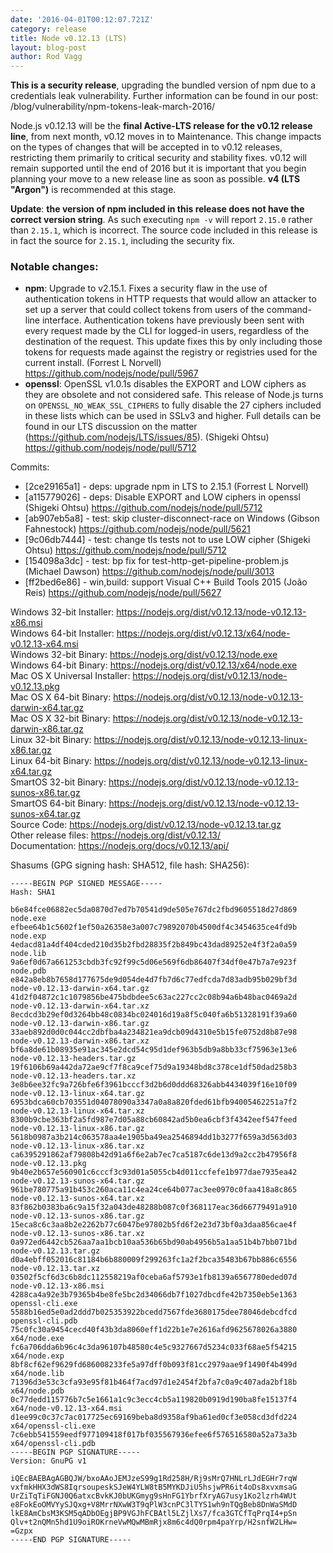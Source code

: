 ```yaml
---
date: '2016-04-01T00:12:07.721Z'
category: release
title: Node v0.12.13 (LTS)
layout: blog-post
author: Rod Vagg
---
```


<!--lint disable prohibited-strings-->
<!--lint disable maximum-line-length-->
<!--lint disable no-literal-urls-->
<!--lint disable no-shortcut-reference-link-->

**This is a security release**, upgrading the bundled version of npm due to a credentials leak vulnerability. Further information can be found in our post: /blog/vulnerability/npm-tokens-leak-march-2016/

Node.js v0.12.13 will be the **final Active-LTS release for the v0.12 release line**, from next month, v0.12 moves in to Maintenance. This change impacts on the types of changes that will be accepted in to v0.12 releases, restricting them primarily to critical security and stability fixes. v0.12 will remain supported until the end of 2016 but it is important that you begin planning your move to a new release line as soon as possible. **v4 (LTS "Argon")** is recommended at this stage.

**Update**: **the version of npm included in this release does not have the correct version string**. As such executing `npm -v` will report `2.15.0` rather than `2.15.1`, which is incorrect. The source code included in this release is in fact the source for `2.15.1`, including the security fix.

### Notable changes:

- **npm**: Upgrade to v2.15.1. Fixes a security flaw in the use of authentication tokens in HTTP requests that would allow an attacker to set up a server that could collect tokens from users of the command-line interface. Authentication tokens have previously been sent with every request made by the CLI for logged-in users, regardless of the destination of the request. This update fixes this by only including those tokens for requests made against the registry or registries used for the current install. (Forrest L Norvell) https://github.com/nodejs/node/pull/5967
- **openssl**: OpenSSL v1.0.1s disables the EXPORT and LOW ciphers as they are obsolete and not considered safe. This release of Node.js turns on `OPENSSL_NO_WEAK_SSL_CIPHERS` to fully disable the 27 ciphers included in these lists which can be used in SSLv3 and higher. Full details can be found in our LTS discussion on the matter (https://github.com/nodejs/LTS/issues/85). (Shigeki Ohtsu) https://github.com/nodejs/node/pull/5712

Commits:

- [2ce29165a1] - deps: upgrade npm in LTS to 2.15.1 (Forrest L Norvell)
- [a115779026] - deps: Disable EXPORT and LOW ciphers in openssl (Shigeki Ohtsu) https://github.com/nodejs/node/pull/5712
- [ab907eb5a8] - test: skip cluster-disconnect-race on Windows (Gibson Fahnestock) https://github.com/nodejs/node/pull/5621
- [9c06db7444] - test: change tls tests not to use LOW cipher (Shigeki Ohtsu) https://github.com/nodejs/node/pull/5712
- [154098a3dc] - test: bp fix for test-http-get-pipeline-problem.js (Michael Dawson) https://github.com/nodejs/node/pull/3013
- [ff2bed6e86] - win,build: support Visual C++ Build Tools 2015 (João Reis) https://github.com/nodejs/node/pull/5627

Windows 32-bit Installer: https://nodejs.org/dist/v0.12.13/node-v0.12.13-x86.msi \
Windows 64-bit Installer: https://nodejs.org/dist/v0.12.13/x64/node-v0.12.13-x64.msi \
Windows 32-bit Binary: https://nodejs.org/dist/v0.12.13/node.exe \
Windows 64-bit Binary: https://nodejs.org/dist/v0.12.13/x64/node.exe \
Mac OS X Universal Installer: https://nodejs.org/dist/v0.12.13/node-v0.12.13.pkg \
Mac OS X 64-bit Binary: https://nodejs.org/dist/v0.12.13/node-v0.12.13-darwin-x64.tar.gz \
Mac OS X 32-bit Binary: https://nodejs.org/dist/v0.12.13/node-v0.12.13-darwin-x86.tar.gz \
Linux 32-bit Binary: https://nodejs.org/dist/v0.12.13/node-v0.12.13-linux-x86.tar.gz \
Linux 64-bit Binary: https://nodejs.org/dist/v0.12.13/node-v0.12.13-linux-x64.tar.gz \
SmartOS 32-bit Binary: https://nodejs.org/dist/v0.12.13/node-v0.12.13-sunos-x86.tar.gz \
SmartOS 64-bit Binary: https://nodejs.org/dist/v0.12.13/node-v0.12.13-sunos-x64.tar.gz \
Source Code: https://nodejs.org/dist/v0.12.13/node-v0.12.13.tar.gz \
Other release files: https://nodejs.org/dist/v0.12.13/ \
Documentation: https://nodejs.org/docs/v0.12.13/api/

Shasums (GPG signing hash: SHA512, file hash: SHA256):

```
-----BEGIN PGP SIGNED MESSAGE-----
Hash: SHA1

b6e84fce06882ec5da0870d7ed7b70541d9de505e767dc2fbd9605518d27d869  node.exe
efbee64b1c5602f1ef50a26358e3a007c79892070b4500df4c3454635ce4fd9b  node.exp
4edacd81a4df404cded210d35b2fbd28835f2b849bc43dad89252e4f3f2a0a59  node.lib
9a6ef0d67a661253cbdb3fc92f99c5d06e569f6db86407f34df0e47b7a7e923f  node.pdb
e842a8eb8b7658d177675de9d054de4d7fb7d6c77edfcda7d83adb95b029bf3d  node-v0.12.13-darwin-x64.tar.gz
41d2f04872c1c1079856be475bdbdee5c63ac227cc2c08b94a6b48bac0469a2d  node-v0.12.13-darwin-x64.tar.xz
8ecdcd3b29ef0d3264bb48c0834bc024016d19a8f5c040fa6b51328191f39a60  node-v0.12.13-darwin-x86.tar.gz
33aeb892d0d0c044cc2dbfba4a234821ea9dcb09d4310e5b15fe0752d8b87e98  node-v0.12.13-darwin-x86.tar.xz
bf6a8de61b08935e91ac345e2dcd54c95d1def963b5db9a8bb33cf75963e13e6  node-v0.12.13-headers.tar.gz
19f6106b69a442da72ae9cf7f8ca9cef75d9a19348bd8c378ce1df50dad258b3  node-v0.12.13-headers.tar.xz
3e8b6ee32fc9a726bfe6f3961bcccf3d2b6d0ddd68326abb4434039f16e10f09  node-v0.12.13-linux-x64.tar.gz
6953bdca60cb703551d04078090a3347a0a8a820fded61bfb94005462251a7f2  node-v0.12.13-linux-x64.tar.xz
8300b9cbe363bf2a5fd987e7d05a88cb60842ad5b0ea6cbf3f4342eef547feed  node-v0.12.13-linux-x86.tar.gz
5618b0987a3b214c063578aa4e1905ba49ea2546894dd1b3277f659a3d563d03  node-v0.12.13-linux-x86.tar.xz
ca6395291862af79808b42d91a6f6e2ab7ec7ca5187c6de13d9a2cc2b47956f8  node-v0.12.13.pkg
9b40e2b657e560901c6cccf3c93d01a5055cb4d011ccfefe1b977dae7935ea42  node-v0.12.13-sunos-x64.tar.gz
961be780775a91b453c260aca11c4ea24ce64b077ac3ee0970c0faa418a8c865  node-v0.12.13-sunos-x64.tar.xz
83f862b0383ba6c9a15f32a043de48288b087c0f368117eac36d66779491a910  node-v0.12.13-sunos-x86.tar.gz
15eca8c6c3aa8b2e2262b77c6047be97802b5fd6f2e23d73bf0a3daa856cae4f  node-v0.12.13-sunos-x86.tar.xz
0a972ed6442cb526aa7aa1bcb10aa536b65bd90ab4956b5a1aa51b4b7bb071bd  node-v0.12.13.tar.gz
d0a4ebff052016c81184b6b880009f299263fc1a2f2bca35483b67bb886c6556  node-v0.12.13.tar.xz
03502f5cf6d3c6b8dc112558219af0ceba6af5793e1fb8139a6567780eded07d  node-v0.12.13-x86.msi
4288ca4a92e3b79365b4be8fe5bc2d34066db7f1027dbcdfe42b7350eb5e1363  openssl-cli.exe
5588b16ed5e0ad2ddd7b025353922bcedd7567fde3680175dee78046debcdfcd  openssl-cli.pdb
75c0fc30a9454cecd40f43b3da8060eff1d22b1e7e2616afd9625678026a3880  x64/node.exe
fc6a706dda6b96c4c3da96107b48580c4e5c9327667d5234c033f68ae5f54215  x64/node.exp
8bf8cf62ef9629fd686008233fe5a97dff0b093f81cc2979aae9f1490f4b499d  x64/node.lib
71396d3e53c3cfa93e95f81b464f7acd97d1e2454f2bfa7c0a9c407ada2bf18b  x64/node.pdb
0c77dedd115776b7c5e1661a1c9c3ecc4cb5a119820b0919d190ba8fe15137f4  x64/node-v0.12.13-x64.msi
d1ee99c0c37c7ac017725ec69169beba8d9358af9ba61ed0cf3e058cd3dfd224  x64/openssl-cli.exe
7c6ebb541559eedf977109418f017bf035567936efee6f576516580a52a73a3b  x64/openssl-cli.pdb
-----BEGIN PGP SIGNATURE-----
Version: GnuPG v1

iQEcBAEBAgAGBQJW/bxoAAoJEMJzeS99g1Rd258H/Rj9sMrQ7HNLrLJdEGHr7rqW
vxfmkHHX3dWS8IqrsoupeskSJeW4YLW8tB5MYKDJiU5hsjwPR6it4oDs8xvxmsaG
UrZiTqTiFGNJ0Q6atxcBvkKJ0bUKGmyg9sHnFG1YbrfXryAG7usy1Ko2lzrh4WUt
e8FokEoOMVYySJQxg+V8MrrNXwW3T9qPlW3cnPC3lTYS1wh9nTQgBeb8DnWaSMdD
lkE8AmCbsM3KSM5qADbOEgjBP9VGJhFCBAtl5LZjlXs7/fca3GTCfTqPrqI4+pSn
Qlv+t2nQMn5hd1U9oiROKrneVwMQwMBmRjx8m6c4dQ0rpm4paYrp/H2snfW2LHw=
=Gzpx
-----END PGP SIGNATURE-----

```
